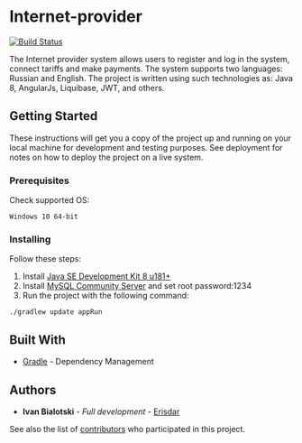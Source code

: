 # Internet-provider

[![Build Status](https://travis-ci.org/Erisdar/Internet-provider.svg?branch=master)](https://travis-ci.org/Erisdar/Internet-provider)

The Internet provider system allows users to register and log in the system, connect tariffs and make payments. The system supports two 
languages: Russian and English. The project is written using such technologies as: Java 8, AngularJs, Liquibase, JWT, and others.

## Getting Started

These instructions will get you a copy of the project up and running on your local machine for development and testing purposes. See deployment for notes on how to deploy the project on a live system.

### Prerequisites

Check supported OS:

```
Windows 10 64-bit
```

### Installing

Follow these steps:

1. Install [Java SE Development Kit 8 u181+](https://www.oracle.com/technetwork/java/javase/downloads/jdk8-downloads-2133151.html)
2. Install [MySQL Community Server](https://dev.mysql.com/downloads/file/?id=479861) and set root password:1234
3. Run the project with the following command:
```
./gradlew update appRun
```
## Built With

* [Gradle](https://gradle.org/) - Dependency Management

## Authors

* **Ivan Bialotski** - *Full development* - [Erisdar](https://github.com/Erisdar)

See also the list of [contributors](https://github.com/Erisdar/Internet-provider/graphs/contributors) who participated in this project.
